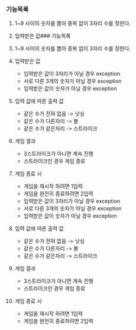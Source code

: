 ### 기능목록
1. 1~9 사이의 숫자를 뽑아 중복 없이 3자리 수를 정한다.

2. 입력받은 값### 기능목록
1. 1~9 사이의 숫자를 뽑아 중복 없이 3자리 수를 정한다.

2. 입력받은 값
    - 입력받은 값이 3자리가 아닐 경우 exception
    - 서로 다른 3개의 숫자가 아닐 경우 exception
    - 입력받은 값이 숫자가 아닐 경우 exception

3. 입력 값에 따른 출력 값
    - 같은 수가 전혀 없음 -> 낫싱
    - 같은 수가 다른자리 -> 볼
    - 같은 수가 같은자리 -> 스트라이크

4. 게임 결과
    - 3스트라이크가 아니면 계속 진행
    - 스트라이크인 경우 게임 종료

5. 게임 종료 시
    - 게임을 재시작 하려면 1입력
    - 게임을 완전히 종료하려면 2입력
    - 입력받은 값이 3자리가 아닐 경우 exception
    - 서로 다른 3개의 숫자가 아닐 경우 exception
    - 입력받은 값이 숫자가 아닐 경우 exception

3. 입력 값에 따른 출력 값
    - 같은 수가 전혀 없음 -> 낫싱
    - 같은 수가 다른자리 -> 볼
    - 같은 수가 같은자리 -> 스트라이크

4. 게임 결과
    - 3스트라이크가 아니면 계속 진행
    - 스트라이크인 경우 게임 종료

5. 게임 종료 시
    - 게임을 재시작 하려면 1입력
    - 게임을 완전히 종료하려면 2입력